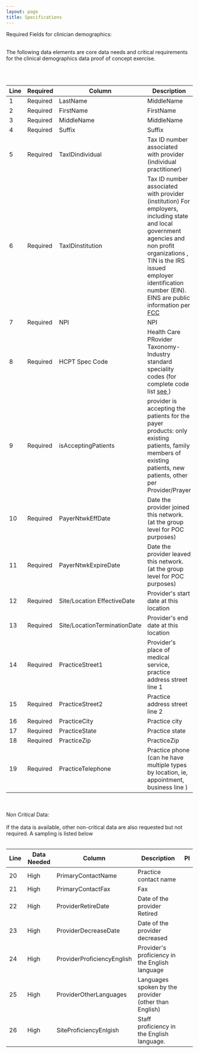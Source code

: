 ```yaml
---
layout: page
title: Specifications
---
```




  
  <div class="feature">
   
 
  <i class="fa fa-check-square-o" aria-hidden="true"></i>
   Required Fields for clinician demographics:
   <br/>
 <br/>
   
  The following data elements are core data needs and critical requirements for the clinical demographics data proof of concept exercise.  
 
<br/>
 <br/>

 
  </div>



| Line | Required | Column | Description | PI |
|----|---------|--------|----------------------------------------|---------|
| 1 | Required | LastName| MiddleName   |   |
| 2 | Required | FirstName| FirstName   |   |
| 3 | Required | MiddleName| MiddleName |   |
| 4 | Required | Suffix| Suffix         |   |
| 5 | Required | TaxIDindividual | Tax ID number associated with provider (individual practitioner) | Y*         |
| 6 | Required | TaxIDinstitution |Tax ID number associated with provider (institution) For employers, including state and local government agencies and non profit organizations , TIN is the IRS issued employer identification number (EIN). EINS are public information per <a href="https://apps.fcc.gov/coresWeb/html/tin.html">FCC</a> |  |
| 7 | Required | NPI| NPI |    |
| 8 | Required | HCPT Spec Code| Health Care PRovider Taxonomy- Industry standard speciality codes (for complete code list  <a href= "http://www.wpc-edi.com/reference/codelists/healthcare/health-care-provider-taxonomy-code-set/"> see </a> ) |   |
| 9 | Required | isAcceptingPatients| provider is accepting the patients for the payer products: only existing patients, family members of existing patients, new patients, other per Provider/Prayer  |    |
| 10 | Required | PayerNtwkEffDate| Date the provider joined this network. (at the group level for POC purposes) |    |
| 11 | Required | PayerNtwkExpireDate| Date the provider leaved this network. (at the group level for POC purposes) |    |
| 12 | Required | Site/Location EffectiveDate| Provider's start date at this location |    |
| 13 | Required | Site/LocationTerminationDate| Provider's end date at this location  |    |
| 14 | Required | PracticeStreet1 | Provider's place of medical service, practice address street line 1     |    |
| 15 | Required | PracticeStreet2 | Practice address street line 2   |    |
| 16 | Required | PracticeCity| Practice city |    |
| 17 | Required | PracticeState| Practice state |    |
| 18 | Required | PracticeZip| PracticeZip   |    |
| 19 | Required | PracticeTelephone | Practice phone (can he have multiple types by location, ie, appointment, business line )   |    |

<br/>
<br/>
<div class="feature">
           <i class="fa fa-check-square-o" aria-hidden="true"></i>
            Non Critical Data:
              <br/>
              <br/>
        If the data is available, other non-critical data are also requested but not required.  A sampling is listed below
      <br/>
      <br/>
</div>

| Line | Data Needed | Column | Description | PI |
|----|---------|--------|----------------------------------------|---------|
| 20| High | PrimaryContactName| Practice contact name   |   |
| 21| High | PrimaryContactFax  | Fax   |   |
| 22| High | ProviderRetireDate| Date of the provider Retired |   |
| 23| High | ProviderDecreaseDate| Date of the provider decreased         |   |
| 24| High | ProviderProficiencyEnglish| Provider's proficiency in the English language   |   |
| 25| High | ProviderOtherLanguages| Languages spoken by the provider (other than English)   |   |
| 26| High | SiteProficiencyEnlgish| Staff proficiency in the English language. |   |


<br/>


